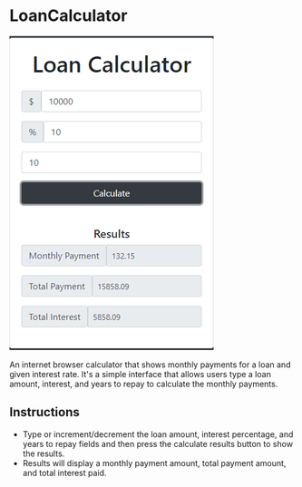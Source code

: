 # LoanCalculator

![Screenshot of TaskList](https://github.com/wilso663/LoanCalculator/blob/master/img/ReadmeCapture.PNG)

An internet browser calculator that shows monthly payments for a loan and given interest rate.  It's a simple interface that allows users type a loan amount, interest, and years to repay to calculate the monthly payments. 

## Instructions
* Type or increment/decrement the loan amount, interest percentage, and years to repay fields and then press the calculate results button to show the results.    
* Results will display a monthly payment amount, total payment amount, and total interest paid.
